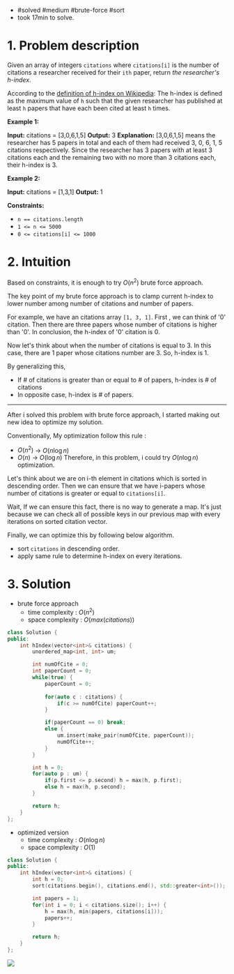 
- #solved #medium #brute-force #sort 
- took 17min to solve.

# 1. Problem description

Given an array of integers `citations` where `citations[i]` is the number of citations a researcher received for their `ith` paper, return _the researcher's h-index_.

According to the [definition of h-index on Wikipedia](https://en.wikipedia.org/wiki/H-index): The h-index is defined as the maximum value of `h` such that the given researcher has published at least `h` papers that have each been cited at least `h` times.

**Example 1:**

**Input:** citations = [3,0,6,1,5]
**Output:** 3
**Explanation:** [3,0,6,1,5] means the researcher has 5 papers in total and each of them had received 3, 0, 6, 1, 5 citations respectively.
Since the researcher has 3 papers with at least 3 citations each and the remaining two with no more than 3 citations each, their h-index is 3.

**Example 2:**

**Input:** citations = [1,3,1]
**Output:** 1

**Constraints:**

- `n == citations.length`
- `1 <= n <= 5000`
- `0 <= citations[i] <= 1000`

# 2. Intuition

Based on constraints, it is enough to try $O(n^2)$ brute force approach.

The key point of my brute force approach is to clamp current h-index to lower number among number of citations and number of papers.

For example, we have an citations array `[1, 3, 1]`.
First , we can think of '0' citation.
Then there are three papers whose number of citations is higher than '0'.
In conclusion, the h-index of '0' citation is 0.

Now let's think about when the number of citations is equal to 3.
In this case, there are 1 paper whose citations number are 3.
So, h-index is 1.

By generalizing this,
- If # of citations is greater than or equal to # of papers, h-index is # of citations
- In opposite case, h-index is # of papers.

---

After i solved this problem with brute force approach, I started making out new idea to optimize my solution.

Conventionally, My optimization follow this rule :
- $O(n^2)$ -> $O(n \log n)$
- $O(n)$ -> $O(\log n)$
Therefore, in this problem, i could try $O(n \log n)$ optimization.

Let's think about we are on i-th element in citations which is sorted in descending order.
Then we can ensure that we have i-papers whose number of citations is greater or equal to `citations[i]`.

Wait, If we can ensure this fact, there is no way to generate a map.
It's just because we can check all of possible keys in our previous map with every iterations on sorted citation vector.

Finally, we can optimize this by following below algorithm.
- sort `citations` in descending order.
- apply same rule to determine h-index on every iterations.

# 3. Solution

- brute force approach
	- time complexity : $O(n^2)$
	- space complexity : $O(max(citations))$
```cpp
class Solution {
public:
    int hIndex(vector<int>& citations) {
        unordered_map<int, int> um;

        int numOfCite = 0;
        int paperCount = 0;
        while(true) {
            paperCount = 0;
            
            for(auto c : citations) {
                if(c >= numOfCite) paperCount++; 
            }

            if(paperCount == 0) break;
            else {
                um.insert(make_pair(numOfCite, paperCount));
                numOfCite++;
            }
        }

        int h = 0;
        for(auto p : um) {
            if(p.first <= p.second) h = max(h, p.first);
            else h = max(h, p.second);
        }

        return h;
    }
};
```

- optimized version
	- time complexity : $O(n \log n)$
	- space complexity : $O(1)$
```cpp
class Solution {
public:
    int hIndex(vector<int>& citations) {
        int h = 0;
        sort(citations.begin(), citations.end(), std::greater<int>());

        int papers = 1;
        for(int i = 0; i < citations.size(); i++) {
            h = max(h, min(papers, citations[i]));
            papers++;
        } 

        return h;
    }
};
```
![](../../../../../images/Pasted%20image%2020240219143525.png)